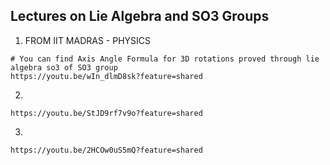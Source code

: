 ## Lectures on Lie Algebra and SO3 Groups
1. FROM IIT MADRAS - PHYSICS
```
# You can find Axis Angle Formula for 3D rotations proved through lie algebra so3 of SO3 group
https://youtu.be/wIn_dlmD8sk?feature=shared
```
2.
```
https://youtu.be/StJD9rf7v9o?feature=shared
```
3.
```
https://youtu.be/2HCOw0uS5mQ?feature=shared
```




